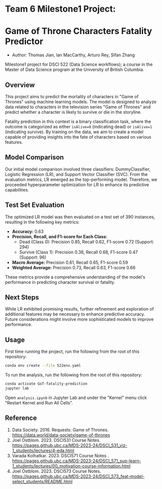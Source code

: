 # Team 6 Milestone1 Project:

# Game of Throne Characters Fatality Predictor

-   Author: Thomas Jian, Ian MacCarthy, Arturo Rey, Sifan Zhang

Milestone1 project for DSCI 522 (Data Science workflows); a course in the Master of Data Science program at the University of British Columbia.

## Overview

This project aims to predict the mortality of characters in "Game of Thrones" using machine learning models. The model is designed to analyze data related to characters in the television series "Game of Thrones" and predict whether a character is likely to survive or die in the storyline.

Fatality prediction in this context is a binary classification task, where the outcome is categorized as either `isAlive=0` (indicating dead) or `isAlive=1` (indicating survive). By training on the data, we aim to create a model capable of providing insights into the fate of characters based on various features.

## Model Comparison

Our initial model comparison involved three classifiers: DummyClassifier, Logistic Regression (LR), and Support Vector Classifier (SVC). From the evaluation metrics, LR emerged as the top-performing model. Therefore, we proceeded hyperparameter optimization for LR to enhance its predictive capabilities.

## Test Set Evaluation

The optimized LR model was then evaluated on a test set of 390 instances, resulting in the following key metrics:

-   **Accuracy:** 0.63
-   **Precision, Recall, and F1-score for Each Class:**
    -   Dead (Class 0): Precision 0.85, Recall 0.62, F1-score 0.72 (Support: 294)
    -   Survive (Class 1): Precision 0.38, Recall 0.68, F1-score 0.47 (Support: 96)
-   **Macro Average:** Precision 0.61, Recall 0.65, F1-score 0.59
-   **Weighted Average:** Precision 0.73, Recall 0.63, F1-score 0.66

These metrics provide a comprehensive understanding of the model's performance in predicting character survival or fatality.

## Next Steps

While LR exhibited promising results, further refinement and exploration of additional features may be necessary to enhance predictive accuracy. Future considerations might involve more sophisticated models to improve performance.

## Usage

First time running the project, run the following from the root of this repository:

``` bash
conda env create --file 522env.yaml
```

To run the analysis, run the following from the root of this repository:

``` bash
conda activate GoT-fatality-prediction
jupyter lab 
```

Open `analysis.ipynb` in Jupyter Lab and under the "Kernel" menu click "Restart Kernel and Run All Cells".

## Reference

1.  Data Society. 2016. Requests: Game of Thrones. <https://data.world/data-society/game-of-thrones>
2.  Joel Östblom. 2023. DSCI531 Course Notes. <https://pages.github.ubc.ca/MDS-2023-24/DSCI_531_viz-1_students/lectures/4-eda.html>
3.  Varada Kolhatkar. 2023. DSCI571 Course Notes . <https://pages.github.ubc.ca/MDS-2023-24/DSCI_571_sup-learn-1_students/lectures/00_motivation-course-information.html>
4.  Joel Östblom. 2023. DSCI573 Course Notes. <https://pages.github.ubc.ca/MDS-2023-24/DSCI_573_feat-model-select_students/README.html>
